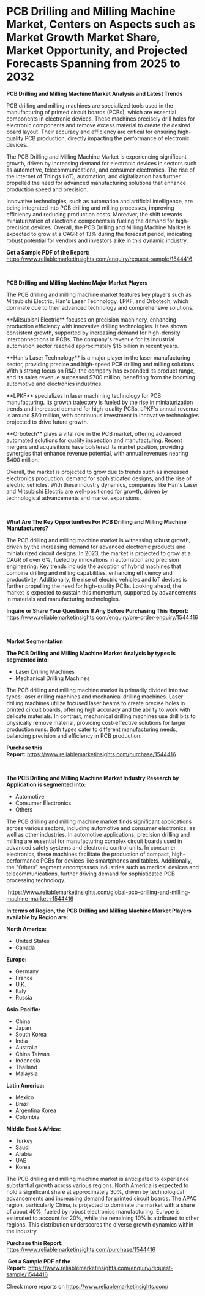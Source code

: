 <p><h1>PCB Drilling and Milling Machine Market, Centers on Aspects such as Market Growth Market Share, Market Opportunity, and Projected Forecasts Spanning from 2025 to 2032</h1></p><p><strong>PCB Drilling and Milling Machine Market Analysis and Latest Trends</strong></p>
<p><p>PCB drilling and milling machines are specialized tools used in the manufacturing of printed circuit boards (PCBs), which are essential components in electronic devices. These machines precisely drill holes for electronic components and remove excess material to create the desired board layout. Their accuracy and efficiency are critical for ensuring high-quality PCB production, directly impacting the performance of electronic devices.</p><p>The PCB Drilling and Milling Machine Market is experiencing significant growth, driven by increasing demand for electronic devices in sectors such as automotive, telecommunications, and consumer electronics. The rise of the Internet of Things (IoT), automation, and digitalization has further propelled the need for advanced manufacturing solutions that enhance production speed and precision.</p><p>Innovative technologies, such as automation and artificial intelligence, are being integrated into PCB drilling and milling processes, improving efficiency and reducing production costs. Moreover, the shift towards miniaturization of electronic components is fueling the demand for high-precision devices. Overall, the PCB Drilling and Milling Machine Market is expected to grow at a CAGR of 13% during the forecast period, indicating robust potential for vendors and investors alike in this dynamic industry.</p></p>
<p><strong>Get a Sample PDF of the Report:&nbsp;</strong> <a href="https://www.reliablemarketinsights.com/enquiry/request-sample/1544416?utm_campaign=2520&utm_medium=2&utm_source=Github&utm_content=ia&utm_term=27022025&utm_id=pcb-drilling-and-milling-machine">https://www.reliablemarketinsights.com/enquiry/request-sample/1544416</a></p>
<p>&nbsp;</p>
<p><strong>PCB Drilling and Milling Machine Major Market Players</strong></p>
<p><p>The PCB drilling and milling machine market features key players such as Mitsubishi Electric, Han's Laser Technology, LPKF, and Orbotech, which dominate due to their advanced technology and comprehensive solutions. </p><p>**Mitsubishi Electric** focuses on precision machinery, enhancing production efficiency with innovative drilling technologies. It has shown consistent growth, supported by increasing demand for high-density interconnections in PCBs. The company's revenue for its industrial automation sector reached approximately $15 billion in recent years.</p><p>**Han's Laser Technology** is a major player in the laser manufacturing sector, providing precise and high-speed PCB drilling and milling solutions. With a strong focus on R&D, the company has expanded its product range, and its sales revenue surpassed $700 million, benefiting from the booming automotive and electronics industries.</p><p>**LPKF** specializes in laser machining technology for PCB manufacturing. Its growth trajectory is fueled by the rise in miniaturization trends and increased demand for high-quality PCBs. LPKF's annual revenue is around $60 million, with continuous investment in innovative technologies projected to drive future growth.</p><p>**Orbotech** plays a vital role in the PCB market, offering advanced automated solutions for quality inspection and manufacturing. Recent mergers and acquisitions have bolstered its market position, providing synergies that enhance revenue potential, with annual revenues nearing $400 million.</p><p>Overall, the market is projected to grow due to trends such as increased electronics production, demand for sophisticated designs, and the rise of electric vehicles. With these industry dynamics, companies like Han's Laser and Mitsubishi Electric are well-positioned for growth, driven by technological advancements and market expansions.</p></p>
<p>&nbsp;</p>
<p><strong>What Are The Key Opportunities For PCB Drilling and Milling Machine Manufacturers?</strong></p>
<p><p>The PCB drilling and milling machine market is witnessing robust growth, driven by the increasing demand for advanced electronic products and miniaturized circuit designs. In 2023, the market is projected to grow at a CAGR of over 6%, fueled by innovations in automation and precision engineering. Key trends include the adoption of hybrid machines that combine drilling and milling capabilities, enhancing efficiency and productivity. Additionally, the rise of electric vehicles and IoT devices is further propelling the need for high-quality PCBs. Looking ahead, the market is expected to sustain this momentum, supported by advancements in materials and manufacturing technologies.</p></p>
<p><strong>Inquire or Share Your Questions If Any Before Purchasing This Report:</strong> <a href="https://www.reliablemarketinsights.com/enquiry/pre-order-enquiry/1544416?utm_campaign=2520&utm_medium=2&utm_source=Github&utm_content=ia&utm_term=27022025&utm_id=pcb-drilling-and-milling-machine">https://www.reliablemarketinsights.com/enquiry/pre-order-enquiry/1544416</a></p>
<p>&nbsp;</p>
<p><strong>Market Segmentation</strong></p>
<p><strong>The PCB Drilling and Milling Machine Market Analysis by types is segmented into:</strong></p>
<p><ul><li>Laser Drilling Machines</li><li>Mechanical Drilling Machines</li></ul></p>
<p><p>The PCB drilling and milling machine market is primarily divided into two types: laser drilling machines and mechanical drilling machines. Laser drilling machines utilize focused laser beams to create precise holes in printed circuit boards, offering high accuracy and the ability to work with delicate materials. In contrast, mechanical drilling machines use drill bits to physically remove material, providing cost-effective solutions for larger production runs. Both types cater to different manufacturing needs, balancing precision and efficiency in PCB production.</p></p>
<p><strong>Purchase this Report:&nbsp;</strong><a href="https://www.reliablemarketinsights.com/purchase/1544416?utm_campaign=2520&utm_medium=2&utm_source=Github&utm_content=ia&utm_term=27022025&utm_id=pcb-drilling-and-milling-machine">https://www.reliablemarketinsights.com/purchase/1544416</a></p>
<p>&nbsp;</p>
<p><strong>The PCB Drilling and Milling Machine Market Industry Research by Application is segmented into:</strong></p>
<p><ul><li>Automotive</li><li>Consumer Electronics</li><li>Others</li></ul></p>
<p><p>The PCB drilling and milling machine market finds significant applications across various sectors, including automotive and consumer electronics, as well as other industries. In automotive applications, precision drilling and milling are essential for manufacturing complex circuit boards used in advanced safety systems and electronic control units. In consumer electronics, these machines facilitate the production of compact, high-performance PCBs for devices like smartphones and tablets. Additionally, the "Others" segment encompasses industries such as medical devices and telecommunications, further driving demand for sophisticated PCB processing technology.</p></p>
<p><a href="https://www.reliablemarketinsights.com/global-pcb-drilling-and-milling-machine-market-r1544416?utm_campaign=2520&utm_medium=2&utm_source=Github&utm_content=ia&utm_term=27022025&utm_id=pcb-drilling-and-milling-machine">&nbsp;https://www.reliablemarketinsights.com/global-pcb-drilling-and-milling-machine-market-r1544416</a></p>
<p><strong>In terms of Region, the PCB Drilling and Milling Machine Market Players available by Region are:</strong></p>
<p>
    <p> <strong> North America: </strong>
        <ul>
            <li>United States</li>
            <li>Canada</li>
        </ul>
        </p> 
    <p> <strong> Europe: </strong>
        <ul>
            <li>Germany</li>
            <li>France</li>
            <li>U.K.</li>
            <li>Italy</li>
            <li>Russia</li>
        </ul>
        </p> 
    <p> <strong> Asia-Pacific: </strong>
        <ul>
            <li>China</li>
            <li>Japan</li>
            <li>South Korea</li>
            <li>India</li>
            <li>Australia</li>
            <li>China Taiwan</li>
            <li>Indonesia</li>
            <li>Thailand</li>
            <li>Malaysia</li>
        </ul>
        </p> 
    <p> <strong> Latin America: </strong>
        <ul>
            <li>Mexico</li>
            <li>Brazil</li>
            <li>Argentina Korea</li>
            <li>Colombia</li>
        </ul>
        </p> 
    <p> <strong> Middle East & Africa: </strong>
        <ul>
            <li>Turkey</li>
            <li>Saudi</li>
            <li>Arabia</li>
            <li>UAE</li>
            <li>Korea</li>
        </ul>
    </p>
    </p>
<p><p>The PCB drilling and milling machine market is anticipated to experience substantial growth across various regions. North America is expected to hold a significant share at approximately 30%, driven by technological advancements and increasing demand for printed circuit boards. The APAC region, particularly China, is projected to dominate the market with a share of about 40%, fueled by robust electronics manufacturing. Europe is estimated to account for 20%, while the remaining 10% is attributed to other regions. This distribution underscores the diverse growth dynamics within the industry.</p></p>
<p><strong>Purchase this Report: </strong><a href="https://www.reliablemarketinsights.com/purchase/1544416?utm_campaign=2520&utm_medium=2&utm_source=Github&utm_content=ia&utm_term=27022025&utm_id=pcb-drilling-and-milling-machine">https://www.reliablemarketinsights.com/purchase/1544416</a></p>
<p>&nbsp;<strong>Get a Sample PDF of the Report:&nbsp;&nbsp;</strong><a href="https://www.reliablemarketinsights.com/enquiry/request-sample/1544416?utm_campaign=2520&utm_medium=2&utm_source=Github&utm_content=ia&utm_term=27022025&utm_id=pcb-drilling-and-milling-machine">https://www.reliablemarketinsights.com/enquiry/request-sample/1544416</a></p>
<p><strong></strong></p>
<p>Check more reports on <a href="https://www.reliablemarketinsights.com/?utm_campaign=2520&utm_medium=2&utm_source=Github&utm_content=ia&utm_term=27022025&utm_id=pcb-drilling-and-milling-machine">https://www.reliablemarketinsights.com/</a></p>
